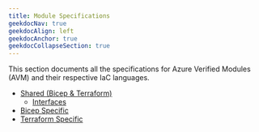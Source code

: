 ```yaml
---
title: Module Specifications
geekdocNav: true
geekdocAlign: left
geekdocAnchor: true
geekdocCollapseSection: true
---
```


This section documents all the specifications for Azure Verified Modules (AVM) and their respective IaC languages.

- [Shared (Bicep & Terraform)](/Azure-Verified-Modules/specs/shared)
  - [Interfaces](/Azure-Verified-Modules/specs/shared/interfaces)
- [Bicep Specific](/Azure-Verified-Modules/specs/bicep)
- [Terraform Specific](/Azure-Verified-Modules/specs/terraform)
